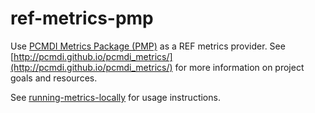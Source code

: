 # ref-metrics-pmp

Use [PCMDI Metrics Package (PMP)](https://github.com/PCMDI/pcmdi_metrics) as a REF metrics provider. See [http://pcmdi.github.io/pcmdi_metrics/](http://pcmdi.github.io/pcmdi_metrics/) for more information on project goals and resources.

See [running-metrics-locally](https://cmip-ref.readthedocs.io/en/latest/how-to-guides/running-metrics-locally/) for usage instructions.
